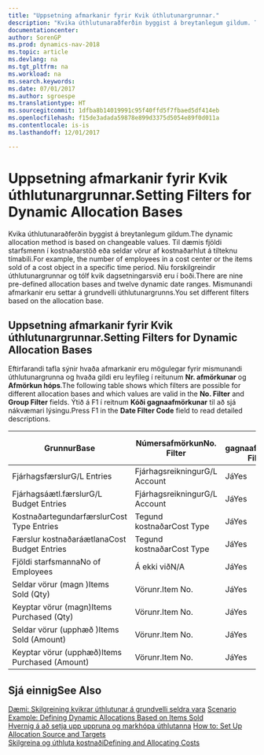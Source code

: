 ```yaml
---
title: "Uppsetning afmarkanir fyrir Kvik úthlutunargrunnar."
description: "Kvika úthlutunaraðferðin byggist á breytanlegum gildum. Til dæmis fjöldi starfsmenn í kostnaðarstöð eða seldar vörur af kostnaðarhlut á tilteknu tímabili. Níu forskilgreindir úthlutunargrunnar og tólf kvik dagsetningarsvið eru í boði. Mismunandi afmarkanir eru settar á grundvelli úthlutunargrunns."
documentationcenter: 
author: SorenGP
ms.prod: dynamics-nav-2018
ms.topic: article
ms.devlang: na
ms.tgt_pltfrm: na
ms.workload: na
ms.search.keywords: 
ms.date: 07/01/2017
ms.author: sgroespe
ms.translationtype: HT
ms.sourcegitcommit: 1dfba8b14019991c95f40ffd5f7fbaed5df414eb
ms.openlocfilehash: f15de3adada59878e899d3375d5054e89f0d011a
ms.contentlocale: is-is
ms.lasthandoff: 12/01/2017

---
```

# <a name="setting-filters-for-dynamic-allocation-bases"></a><span data-ttu-id="797c3-106">Uppsetning afmarkanir fyrir Kvik úthlutunargrunnar.</span><span class="sxs-lookup"><span data-stu-id="797c3-106">Setting Filters for Dynamic Allocation Bases</span></span>
<span data-ttu-id="797c3-107">Kvika úthlutunaraðferðin byggist á breytanlegum gildum.</span><span class="sxs-lookup"><span data-stu-id="797c3-107">The dynamic allocation method is based on changeable values.</span></span> <span data-ttu-id="797c3-108">Til dæmis fjöldi starfsmenn í kostnaðarstöð eða seldar vörur af kostnaðarhlut á tilteknu tímabili.</span><span class="sxs-lookup"><span data-stu-id="797c3-108">For example, the number of employees in a cost center or the items sold of a cost object in a specific time period.</span></span> <span data-ttu-id="797c3-109">Níu forskilgreindir úthlutunargrunnar og tólf kvik dagsetningarsvið eru í boði.</span><span class="sxs-lookup"><span data-stu-id="797c3-109">There are nine pre-defined allocation bases and twelve dynamic date ranges.</span></span> <span data-ttu-id="797c3-110">Mismunandi afmarkanir eru settar á grundvelli úthlutunargrunns.</span><span class="sxs-lookup"><span data-stu-id="797c3-110">You set different filters based on the allocation base.</span></span>  

## <a name="setting-filters-for-dynamic-allocation-bases"></a><span data-ttu-id="797c3-111">Uppsetning afmarkanir fyrir Kvik úthlutunargrunnar.</span><span class="sxs-lookup"><span data-stu-id="797c3-111">Setting Filters for Dynamic Allocation Bases</span></span>  
 <span data-ttu-id="797c3-112">Eftirfarandi tafla sýnir hvaða afmarkanir eru mögulegar fyrir mismunandi úthlutunargrunna og hvaða gildi eru leyfileg í reitunum **Nr. afmörkunar** og **Afmörkun hóps**.</span><span class="sxs-lookup"><span data-stu-id="797c3-112">The following table shows which filters are possible for different allocation bases and which values are valid in the **No. Filter** and **Group Filter** fields.</span></span> <span data-ttu-id="797c3-113">Ýtið á F1 í reitnum **Kóði gagnaafmörkunar** til að sjá nákvæmari lýsingu.</span><span class="sxs-lookup"><span data-stu-id="797c3-113">Press F1 in the **Date Filter Code** field to read detailed descriptions.</span></span>  

|<span data-ttu-id="797c3-114">**Grunnur**</span><span class="sxs-lookup"><span data-stu-id="797c3-114">**Base**</span></span>|<span data-ttu-id="797c3-115">**Númersafmörkun**</span><span class="sxs-lookup"><span data-stu-id="797c3-115">**No. Filter**</span></span>|<span data-ttu-id="797c3-116">**Kóti gagnaafmörkunar**</span><span class="sxs-lookup"><span data-stu-id="797c3-116">**Date Filter Code**</span></span>|<span data-ttu-id="797c3-117">**Afmörkun kostnaðarstaðar**</span><span class="sxs-lookup"><span data-stu-id="797c3-117">**Cost Center Filter**</span></span>|<span data-ttu-id="797c3-118">**Afmörkun kostnaðarhlutar**</span><span class="sxs-lookup"><span data-stu-id="797c3-118">**Cost Object Filter**</span></span>|<span data-ttu-id="797c3-119">**Afmörkun hópa**</span><span class="sxs-lookup"><span data-stu-id="797c3-119">**Group Filter**</span></span>|  
|--------------|----------------------------------------|----------------------------------------------|------------------------------------------------|------------------------------------------------|------------------------------------------|  
|<span data-ttu-id="797c3-120">Fjárhagsfærslur</span><span class="sxs-lookup"><span data-stu-id="797c3-120">G/L Entries</span></span>|<span data-ttu-id="797c3-121">Fjárhagsreikningur</span><span class="sxs-lookup"><span data-stu-id="797c3-121">G/L Account</span></span>|<span data-ttu-id="797c3-122">Já</span><span class="sxs-lookup"><span data-stu-id="797c3-122">Yes</span></span>|<span data-ttu-id="797c3-123">Já</span><span class="sxs-lookup"><span data-stu-id="797c3-123">Yes</span></span>|<span data-ttu-id="797c3-124">Já</span><span class="sxs-lookup"><span data-stu-id="797c3-124">Yes</span></span>|<span data-ttu-id="797c3-125">Á ekki við</span><span class="sxs-lookup"><span data-stu-id="797c3-125">N/A</span></span>|  
|<span data-ttu-id="797c3-126">Fjárhagsáætl.færslur</span><span class="sxs-lookup"><span data-stu-id="797c3-126">G/L Budget Entries</span></span>|<span data-ttu-id="797c3-127">Fjárhagsreikningur</span><span class="sxs-lookup"><span data-stu-id="797c3-127">G/L Account</span></span>|<span data-ttu-id="797c3-128">Já</span><span class="sxs-lookup"><span data-stu-id="797c3-128">Yes</span></span>|<span data-ttu-id="797c3-129">Já</span><span class="sxs-lookup"><span data-stu-id="797c3-129">Yes</span></span>|<span data-ttu-id="797c3-130">Já</span><span class="sxs-lookup"><span data-stu-id="797c3-130">Yes</span></span>|<span data-ttu-id="797c3-131">Heiti fjárhagsáætl.</span><span class="sxs-lookup"><span data-stu-id="797c3-131">G/L Budget Name</span></span>|  
|<span data-ttu-id="797c3-132">Kostnaðartegundarfærslur</span><span class="sxs-lookup"><span data-stu-id="797c3-132">Cost Type Entries</span></span>|<span data-ttu-id="797c3-133">Tegund kostnaðar</span><span class="sxs-lookup"><span data-stu-id="797c3-133">Cost Type</span></span>|<span data-ttu-id="797c3-134">Já</span><span class="sxs-lookup"><span data-stu-id="797c3-134">Yes</span></span>|<span data-ttu-id="797c3-135">Já</span><span class="sxs-lookup"><span data-stu-id="797c3-135">Yes</span></span>|<span data-ttu-id="797c3-136">Já</span><span class="sxs-lookup"><span data-stu-id="797c3-136">Yes</span></span>|<span data-ttu-id="797c3-137">Á ekki við</span><span class="sxs-lookup"><span data-stu-id="797c3-137">N/A</span></span>|  
|<span data-ttu-id="797c3-138">Færslur kostnaðaráætlana</span><span class="sxs-lookup"><span data-stu-id="797c3-138">Cost Budget Entries</span></span>|<span data-ttu-id="797c3-139">Tegund kostnaðar</span><span class="sxs-lookup"><span data-stu-id="797c3-139">Cost Type</span></span>|<span data-ttu-id="797c3-140">Já</span><span class="sxs-lookup"><span data-stu-id="797c3-140">Yes</span></span>|<span data-ttu-id="797c3-141">Já</span><span class="sxs-lookup"><span data-stu-id="797c3-141">Yes</span></span>|<span data-ttu-id="797c3-142">Já</span><span class="sxs-lookup"><span data-stu-id="797c3-142">Yes</span></span>|<span data-ttu-id="797c3-143">Heiti áætlunar</span><span class="sxs-lookup"><span data-stu-id="797c3-143">Budget Name</span></span>|  
|<span data-ttu-id="797c3-144">Fjöldi starfsmanna</span><span class="sxs-lookup"><span data-stu-id="797c3-144">No of Employees</span></span>|<span data-ttu-id="797c3-145">Á ekki við</span><span class="sxs-lookup"><span data-stu-id="797c3-145">N/A</span></span>|<span data-ttu-id="797c3-146">Já</span><span class="sxs-lookup"><span data-stu-id="797c3-146">Yes</span></span>|<span data-ttu-id="797c3-147">Já</span><span class="sxs-lookup"><span data-stu-id="797c3-147">Yes</span></span>|<span data-ttu-id="797c3-148">Já</span><span class="sxs-lookup"><span data-stu-id="797c3-148">Yes</span></span>|<span data-ttu-id="797c3-149">Á ekki við</span><span class="sxs-lookup"><span data-stu-id="797c3-149">N/A</span></span>|  
|<span data-ttu-id="797c3-150">Seldar vörur (magn )</span><span class="sxs-lookup"><span data-stu-id="797c3-150">Items Sold (Qty)</span></span>|<span data-ttu-id="797c3-151">Vörunr.</span><span class="sxs-lookup"><span data-stu-id="797c3-151">Item No.</span></span>|<span data-ttu-id="797c3-152">Já</span><span class="sxs-lookup"><span data-stu-id="797c3-152">Yes</span></span>|<span data-ttu-id="797c3-153">Já</span><span class="sxs-lookup"><span data-stu-id="797c3-153">Yes</span></span>|<span data-ttu-id="797c3-154">Já</span><span class="sxs-lookup"><span data-stu-id="797c3-154">Yes</span></span>|<span data-ttu-id="797c3-155">Birgðabókunarflokkur</span><span class="sxs-lookup"><span data-stu-id="797c3-155">Inventory Posting Group</span></span>|  
|<span data-ttu-id="797c3-156">Keyptar vörur (magn)</span><span class="sxs-lookup"><span data-stu-id="797c3-156">Items Purchased (Qty)</span></span>|<span data-ttu-id="797c3-157">Vörunr.</span><span class="sxs-lookup"><span data-stu-id="797c3-157">Item No.</span></span>|<span data-ttu-id="797c3-158">Já</span><span class="sxs-lookup"><span data-stu-id="797c3-158">Yes</span></span>|<span data-ttu-id="797c3-159">Já</span><span class="sxs-lookup"><span data-stu-id="797c3-159">Yes</span></span>|<span data-ttu-id="797c3-160">Já</span><span class="sxs-lookup"><span data-stu-id="797c3-160">Yes</span></span>|<span data-ttu-id="797c3-161">Birgðabókunarflokkur</span><span class="sxs-lookup"><span data-stu-id="797c3-161">Inventory Posting Group</span></span>|  
|<span data-ttu-id="797c3-162">Seldar vörur (upphæð )</span><span class="sxs-lookup"><span data-stu-id="797c3-162">Items Sold (Amount)</span></span>|<span data-ttu-id="797c3-163">Vörunr.</span><span class="sxs-lookup"><span data-stu-id="797c3-163">Item No.</span></span>|<span data-ttu-id="797c3-164">Já</span><span class="sxs-lookup"><span data-stu-id="797c3-164">Yes</span></span>|<span data-ttu-id="797c3-165">Já</span><span class="sxs-lookup"><span data-stu-id="797c3-165">Yes</span></span>|<span data-ttu-id="797c3-166">Já</span><span class="sxs-lookup"><span data-stu-id="797c3-166">Yes</span></span>|<span data-ttu-id="797c3-167">Birgðabókunarflokkur</span><span class="sxs-lookup"><span data-stu-id="797c3-167">Inventory Posting Group</span></span>|  
|<span data-ttu-id="797c3-168">Keyptar vörur (upphæð)</span><span class="sxs-lookup"><span data-stu-id="797c3-168">Items Purchased (Amount)</span></span>|<span data-ttu-id="797c3-169">Vörunr.</span><span class="sxs-lookup"><span data-stu-id="797c3-169">Item No.</span></span>|<span data-ttu-id="797c3-170">Já</span><span class="sxs-lookup"><span data-stu-id="797c3-170">Yes</span></span>|<span data-ttu-id="797c3-171">Já</span><span class="sxs-lookup"><span data-stu-id="797c3-171">Yes</span></span>|<span data-ttu-id="797c3-172">Já</span><span class="sxs-lookup"><span data-stu-id="797c3-172">Yes</span></span>|<span data-ttu-id="797c3-173">Birgðabókunarflokkur</span><span class="sxs-lookup"><span data-stu-id="797c3-173">Inventory Posting Group</span></span>|  

## <a name="see-also"></a><span data-ttu-id="797c3-174">Sjá einnig</span><span class="sxs-lookup"><span data-stu-id="797c3-174">See Also</span></span>  
 <span data-ttu-id="797c3-175">[Dæmi: Skilgreining kvikrar úthlutunar á grundvelli seldra vara](finance-scenario-example-defining-dynamic-allocations-based-on-items-sold.md) </span><span class="sxs-lookup"><span data-stu-id="797c3-175">[Scenario Example: Defining Dynamic Allocations Based on Items Sold](finance-scenario-example-defining-dynamic-allocations-based-on-items-sold.md) </span></span>  
 <span data-ttu-id="797c3-176">[Hvernig á að setja upp uppruna og markhópa úthlutanna](finance-how-to-set-up-allocation-source-and-targets.md) </span><span class="sxs-lookup"><span data-stu-id="797c3-176">[How to: Set Up Allocation Source and Targets](finance-how-to-set-up-allocation-source-and-targets.md) </span></span>  
 [<span data-ttu-id="797c3-177">Skilgreina og úthluta kostnaði</span><span class="sxs-lookup"><span data-stu-id="797c3-177">Defining and Allocating Costs</span></span>](finance-define-and-allocate-costs.md)

